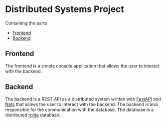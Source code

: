 # Distributed Systems Project 
Containing the parts
- [Frontend](verteilte_systeme_dhbw/frontend/README.md)
- [Backend](verteilte_systeme_dhbw/backend/README.md)

## Frontend
The frontend is a simple console application that allows the user to interact with the backend. 

## Backend
The backend is a REST API as a distributed system written with [FastAPI](https://fastapi.tiangolo.com//) and [Nats](https://nats.io/) that allows the user to interact with the backend.
The backend is also responsible for the communication with the database. 
The database is a distributed [rqlite](https://rqlite.io/) database.